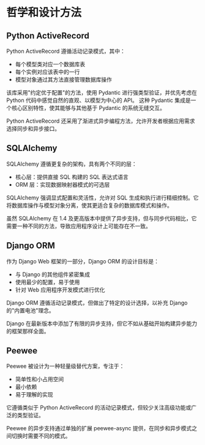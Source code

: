 # 哲学和设计方法

## Python ActiveRecord

Python ActiveRecord 遵循活动记录模式，其中：
- 每个模型类对应一个数据库表
- 每个实例对应该表中的一行
- 模型对象通过其方法直接管理数据库操作

该库采用"约定优于配置"的方法，使用 Pydantic 进行强类型验证，并优先考虑在 Python 代码中感觉自然的直观、以模型为中心的 API。
这种 Pydantic 集成是一个核心区别特性，使其能够与其他基于 Pydantic 的系统无缝交互。

Python ActiveRecord 还采用了渐进式异步编程方法，允许开发者根据应用需求选择同步和异步接口。

## SQLAlchemy

SQLAlchemy 遵循更复杂的架构，具有两个不同的层：
- 核心层：提供直接 SQL 构建的 SQL 表达式语言
- ORM 层：实现数据映射器模式的可选层

SQLAlchemy 强调显式配置和灵活性，允许对 SQL 生成和执行进行精细控制。它将数据库操作与模型对象分离，使其更适合复杂的数据库模式和操作。

虽然 SQLAlchemy 在 1.4 及更高版本中提供了异步支持，但与同步代码相比，它需要一种不同的方法，导致应用程序设计上可能存在不一致。

## Django ORM

作为 Django Web 框架的一部分，Django ORM 的设计目标是：
- 与 Django 的其他组件紧密集成
- 使用最少的配置，易于使用
- 针对 Web 应用程序开发模式进行优化

Django ORM 遵循活动记录模式，但做出了特定的设计选择，以补充 Django 的"内置电池"理念。

Django 在最新版本中添加了有限的异步支持，但它不如从基础开始构建异步能力的框架那样全面。

## Peewee

Peewee 被设计为一种轻量级替代方案，专注于：
- 简单性和小占用空间
- 最小依赖
- 易于理解的实现

它遵循类似于 Python ActiveRecord 的活动记录模式，但较少关注高级功能或广泛的类型验证。

Peewee 的异步支持通过单独的扩展 peewee-async 提供，在同步和异步模式之间切换时需要不同的模式。